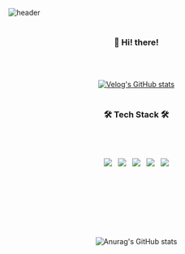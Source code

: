 ![header](https://capsule-render.vercel.app/api?text=haeburney&animation=fadeIn&height=200&color=7092be&fontSize=50)
<br><br><h3 align="center"><b>👋 Hi! there!</b></h3><br><br>

<div align="center">

[![Velog's GitHub stats](https://velog-readme-stats.vercel.app/api?name=dovnaldisn)](https://github.com/dovnaldisn/velog-readme-stats)<br><br>
</div>

<h3 align="center"><b>🛠 Tech Stack 🛠</b></h3>

#

</br>
<p align="center"> 
<img src="https://img.shields.io/badge/C-004482?style=flat-square&logo=C&logoColor=white"/></a> &nbsp
<img src="https://img.shields.io/badge/Java-007376?style=flat-square&logo=Java&logoColor=white"/></a> &nbsp
<img src="https://img.shields.io/badge/HTML5-E34F26?style=flat-square&logo=HTML5&logoColor=white"/></a> &nbsp
<img src="https://img.shields.io/badge/CSS3-1572B6?style=flat-square&logo=CSS3&logoColor=white"/></a> &nbsp
<img src="https://img.shields.io/badge/JavaScript-F7DF1E?style=flat-square&logo=JavaScript&logoColor=white"/></a> 

</p> <br><br>


#
<br><br><p align="center">
![Anurag's GitHub stats](https://github-readme-stats.vercel.app/api?username=haeburney&show_icons=true&theme=nord)
<!-- ![Top Langs](https://github-readme-stats.vercel.app/api/top-langs/?username=haeburney&layout=compact&theme=nord) !--> </p> <br><br><br>



<!--
**haeburney/haeburney** is a ✨ _special_ ✨ repository because its `README.md` (this file) appears on your GitHub profile.

Here are some ideas to get you started:

- 🔭 I’m currently working on ....
- 🌱 I’m currently learning ...
- 👯 I’m looking to collaborate on ...
- 🤔 I’m looking for help with ...
- 💬 Ask me about ...
- 📫 How to reach me: ...
- 😄 Pronouns: ...
- ⚡ Fun fact: ...
-->
